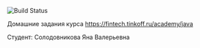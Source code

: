 ![Build Status](https://github.com/Sad-Programmist/java-course-2023/actions/workflows/build.yml/badge.svg)

Домашние задания курса https://fintech.tinkoff.ru/academy/java

Студент: Солодовникова Яна Валерьевна
